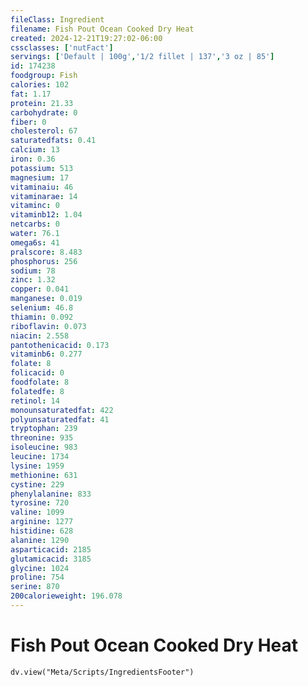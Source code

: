 ```yaml
---
fileClass: Ingredient
filename: Fish Pout Ocean Cooked Dry Heat
created: 2024-12-21T19:27:02-06:00
cssclasses: ['nutFact']
servings: ['Default | 100g','1/2 fillet | 137','3 oz | 85']
id: 174238
foodgroup: Fish
calories: 102
fat: 1.17
protein: 21.33
carbohydrate: 0
fiber: 0
cholesterol: 67
saturatedfats: 0.41
calcium: 13
iron: 0.36
potassium: 513
magnesium: 17
vitaminaiu: 46
vitaminarae: 14
vitaminc: 0
vitaminb12: 1.04
netcarbs: 0
water: 76.1
omega6s: 41
pralscore: 8.483
phosphorus: 256
sodium: 78
zinc: 1.32
copper: 0.041
manganese: 0.019
selenium: 46.8
thiamin: 0.092
riboflavin: 0.073
niacin: 2.558
pantothenicacid: 0.173
vitaminb6: 0.277
folate: 8
folicacid: 0
foodfolate: 8
folatedfe: 8
retinol: 14
monounsaturatedfat: 422
polyunsaturatedfat: 41
tryptophan: 239
threonine: 935
isoleucine: 983
leucine: 1734
lysine: 1959
methionine: 631
cystine: 229
phenylalanine: 833
tyrosine: 720
valine: 1099
arginine: 1277
histidine: 628
alanine: 1290
asparticacid: 2185
glutamicacid: 3185
glycine: 1024
proline: 754
serine: 870
200calorieweight: 196.078
---
```


# Fish Pout Ocean Cooked Dry Heat

```dataviewjs
dv.view("Meta/Scripts/IngredientsFooter")
```